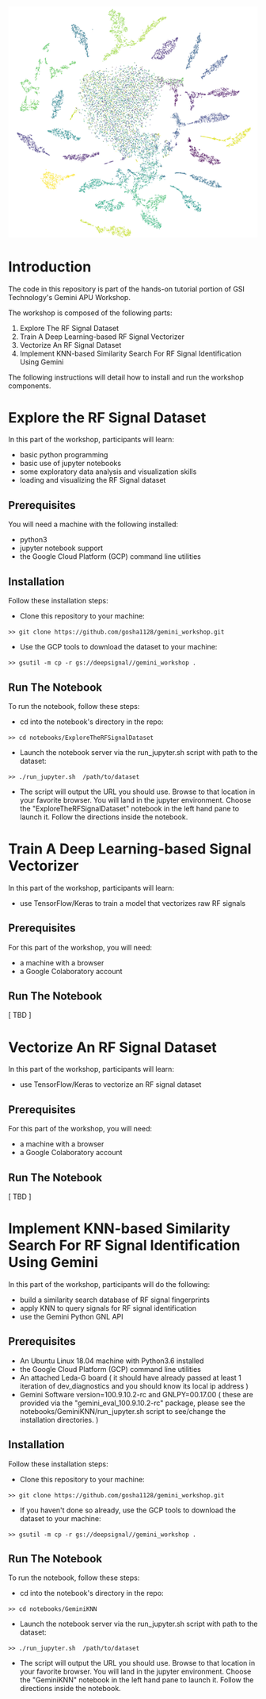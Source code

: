 ![A TSNE Plot Of the RF Signal Fingerprints](tsne.jpg)

# Introduction

The code in this repository is part of the hands-on tutorial portion of GSI Technology's Gemini APU Workshop.

The workshop is composed of the following parts:
1. Explore The RF Signal Dataset
2. Train A Deep Learning-based RF Signal Vectorizer
3. Vectorize An RF Signal Dataset
3. Implement KNN-based Similarity Search For RF Signal Identification Using Gemini

The following instructions will detail how to install and run the workshop components.

# Explore the RF Signal Dataset

In this part of the workshop, participants will learn:
* basic python programming
* basic use of jupyter notebooks
* some exploratory data analysis and visualization skills
* loading and visualizing the RF Signal dataset

## Prerequisites

You will need a machine with the following installed:
* python3
* jupyter notebook support 
* the Google Cloud Platform (GCP) command line utilities

## Installation

Follow these installation steps:

* Clone this repository to your machine:

```>> git clone https://github.com/gosha1128/gemini_workshop.git```

* Use the GCP tools to download the dataset to your machine:

```>> gsutil -m cp -r gs://deepsignal//gemini_workshop .```

## Run The Notebook

To run the notebook, follow these steps:

* cd into the notebook's directory in the repo:

```>> cd notebooks/ExploreTheRFSignalDataset```

* Launch the notebook server via the run_jupyter.sh script with path to the dataset:

```>> ./run_jupyter.sh  /path/to/dataset```

* The script will output the URL you should use.  Browse to that location in your favorite browser.  You will land in the jupyter environment.  Choose the "ExploreTheRFSignalDataset" notebook in the left hand pane to launch it.  Follow the directions inside the notebook.

# Train A Deep Learning-based Signal Vectorizer

In this part of the workshop, participants will learn:
* use TensorFlow/Keras to train a model that vectorizes raw RF signals

## Prerequisites

For this part of the workshop, you will need:
* a machine with a browser
* a Google Colaboratory account

## Run The Notebook

[ TBD ]

# Vectorize An RF Signal Dataset

In this part of the workshop, participants will learn:
* use TensorFlow/Keras to vectorize an RF signal dataset

## Prerequisites

For this part of the workshop, you will need:
* a machine with a browser
* a Google Colaboratory account

## Run The Notebook

[ TBD ]

# Implement KNN-based Similarity Search For RF Signal Identification Using Gemini

In this part of the workshop, participants will do the following:
* build a similarity search database of RF signal fingerprints
* apply KNN to query signals for RF signal identification
* use the Gemini Python GNL API

## Prerequisites

* An Ubuntu Linux 18.04 machine with Python3.6 installed
* the Google Cloud Platform (GCP) command line utilities
* An attached Leda-G board ( it should have already passed at least 1 iteration of dev_diagnostics and you should know its local ip address )
* Gemini Software version=100.9.10.2-rc and GNLPY=00.17.00 ( these are provided via the "gemini_eval_100.9.10.2-rc" package, please see the notebooks/GeminiKNN/run_jupyter.sh script to see/change the installation directories. )

## Installation

Follow these installation steps:

* Clone this repository to your machine:

```>> git clone https://github.com/gosha1128/gemini_workshop.git```

* If you haven't done so already, use the GCP tools to download the dataset to your machine:

```>> gsutil -m cp -r gs://deepsignal//gemini_workshop .```

## Run The Notebook

To run the notebook, follow these steps:

* cd into the notebook's directory in the repo:

```>> cd notebooks/GeminiKNN```

* Launch the notebook server via the run_jupyter.sh script with path to the dataset:

```>> ./run_jupyter.sh  /path/to/dataset```

* The script will output the URL you should use.  Browse to that location in your favorite browser.  You will land in the jupyter environment.  Choose the "GeminiKNN" notebook in the left hand pane to launch it.  Follow the directions inside the notebook.





